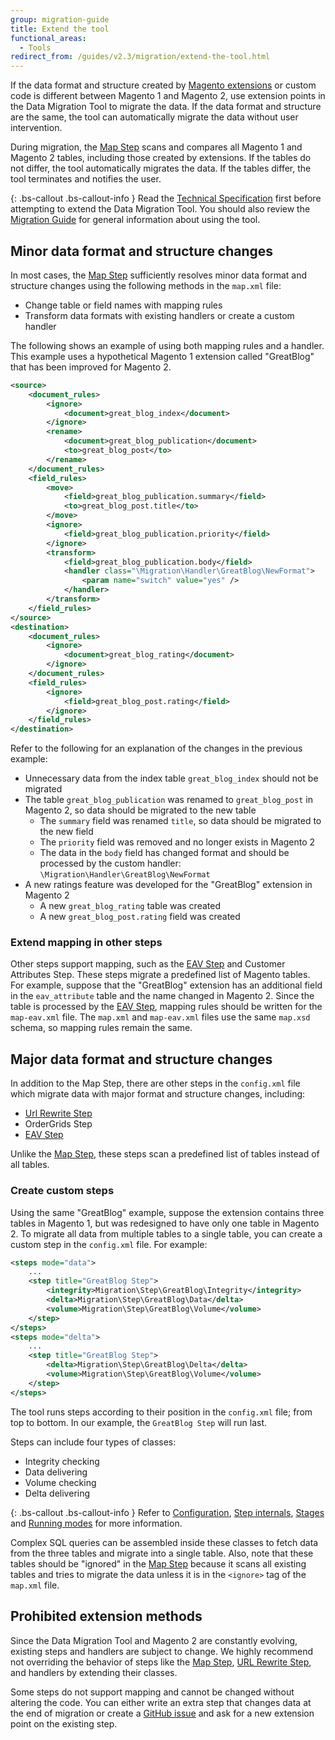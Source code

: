 ```yaml
---
group: migration-guide
title: Extend the tool
functional_areas:
  - Tools
redirect_from: /guides/v2.3/migration/extend-the-tool.html
---
```


If the data format and structure created by [Magento extensions](https://marketplace.magento.com/extensions.html) or custom code is different between Magento 1 and Magento 2, use extension points in the Data Migration Tool to migrate the data. If the data format and structure are the same, the tool can automatically migrate the data without user intervention.

During migration, the [Map Step]({{page.baseurl}}/migration/overview/specifications.html#map-step) scans and compares all Magento 1 and Magento 2 tables, including those created by extensions. If the tables do not differ, the tool automatically migrates the data. If the tables differ, the tool terminates and notifies the user.

{: .bs-callout .bs-callout-info }
Read the [Technical Specification]({{page.baseurl}}/migration/overview/specifications.html) first before attempting to extend the Data Migration Tool. You should also review the [Migration Guide]({{page.baseurl}}/migration.html) for general information about using the tool.

## Minor data format and structure changes

In most cases, the [Map Step]({{page.baseurl}}/migration/overview/specifications.html#map-step) sufficiently resolves minor data format and structure changes using the following methods in the `map.xml` file:

* Change table or field names with mapping rules
* Transform data formats with existing handlers or create a custom handler

The following shows an example of using both mapping rules and a handler. This example uses a hypothetical Magento 1 extension called "GreatBlog" that has been improved for Magento 2.

```xml
<source>
    <document_rules>
        <ignore>
            <document>great_blog_index</document>
        </ignore>
        <rename>
            <document>great_blog_publication</document>
            <to>great_blog_post</to>
        </rename>
    </document_rules>
    <field_rules>
        <move>
            <field>great_blog_publication.summary</field>
            <to>great_blog_post.title</to>
        </move>
        <ignore>
            <field>great_blog_publication.priority</field>
        </ignore>
        <transform>
            <field>great_blog_publication.body</field>
            <handler class="\Migration\Handler\GreatBlog\NewFormat">
                <param name="switch" value="yes" />
            </handler>
        </transform>
    </field_rules>
</source>
<destination>
    <document_rules>
        <ignore>
            <document>great_blog_rating</document>
        </ignore>
    </document_rules>
    <field_rules>
        <ignore>
            <field>great_blog_post.rating</field>
        </ignore>
    </field_rules>
</destination>
```

Refer to the following for an explanation of the changes in the previous example:

* Unnecessary data from the index table `great_blog_index` should not be migrated
* The table `great_blog_publication` was renamed to `great_blog_post` in Magento 2, so data should be migrated to the new table
  * The `summary` field was renamed `title`, so data should be migrated to the new field
  * The `priority` field was removed and no longer exists in Magento 2
  * The data in the `body` field has changed format and should be processed by the custom handler: `\Migration\Handler\GreatBlog\NewFormat`
* A new ratings feature was developed for the "GreatBlog" extension in Magento 2
  * A new `great_blog_rating` table was created
  * A new `great_blog_post.rating` field was created

### Extend mapping in other steps

Other steps support mapping, such as the [EAV Step]({{page.baseurl}}/migration/overview/specifications.html#eav) and Customer Attributes Step. These steps migrate a predefined list of Magento tables. For example, suppose that the "GreatBlog" extension has an additional field in the `eav_attribute` table and the name changed in Magento 2. Since the table is processed by the [EAV Step]({{page.baseurl}}/migration/overview/specifications.html#eav), mapping rules should be written for the `map-eav.xml` file. The `map.xml` and `map-eav.xml` files use the same `map.xsd` schema, so mapping rules remain the same.

## Major data format and structure changes

In addition to the Map Step, there are other steps in the `config.xml` file which migrate data with major format and structure changes, including:

* [Url Rewrite Step]({{page.baseurl}}/migration/overview/specifications.html#url-rewrite-step)
* OrderGrids Step
* [EAV Step]({{page.baseurl}}/migration/overview/specifications.html#eav)

Unlike the [Map Step]({{page.baseurl}}/migration/overview/specifications.html#map-step), these steps scan a predefined list of tables instead of all tables.

### Create custom steps

Using the same "GreatBlog" example, suppose the extension contains three tables in Magento 1, but was redesigned to have only one table in Magento 2. To migrate all data from multiple tables to a single table, you can create a custom step in the `config.xml` file. For example:

```xml
<steps mode="data">
    ...
    <step title="GreatBlog Step">
        <integrity>Migration\Step\GreatBlog\Integrity</integrity>
        <delta>Migration\Step\GreatBlog\Data</delta>
        <volume>Migration\Step\GreatBlog\Volume</volume>
    </step>
</steps>
<steps mode="delta">
    ...
    <step title="GreatBlog Step">
        <delta>Migration\Step\GreatBlog\Delta</delta>
        <volume>Migration\Step\GreatBlog\Volume</volume>
    </step>
</steps>
```

The tool runs steps according to their position in the `config.xml` file; from top to bottom. In our example, the `GreatBlog Step` will run last.

Steps can include four types of classes:

* Integrity checking
* Data delivering
* Volume checking
* Delta delivering

{: .bs-callout .bs-callout-info }
Refer to [Configuration]({{page.baseurl}}/migration/overview/specifications.html#configuration), [Step internals]({{page.baseurl}}/migration/overview/specifications.html#step-internals), [Stages]({{page.baseurl}}/migration/overview/specifications.html#stages) and [Running modes]({{page.baseurl}}/migration/overview/specifications.html#running-modes) for more information.

Complex SQL queries can be assembled inside these classes to fetch data from the three tables and migrate into a single table. Also, note that these tables should be "ignored" in the [Map Step]({{page.baseurl}}/migration/overview/specifications.html#map-step) because it scans all existing tables and tries to migrate the data unless it is in the `<ignore>` tag of the `map.xml` file.

## Prohibited extension methods

Since the Data Migration Tool and Magento 2 are constantly evolving, existing steps and handlers are subject to change. We highly recommend not overriding the behavior of steps like the [Map Step]({{page.baseurl}}/migration/overview/specifications.html#map-step), [URL Rewrite Step]({{page.baseurl}}/migration/overview/specifications.html#url-rewrite-step), and handlers by extending their classes.

Some steps do not support mapping and cannot be changed without altering the code. You can either write an extra step that changes data at the end of migration or create a [GitHub issue](https://github.com/magento/data-migration-tool/issues) and ask for a new extension point on the existing step.

